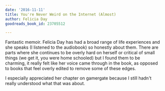 ```yaml
---
date: '2016-11-11'
title: You're Never Weird on the Internet (Almost)
author: Felicia Day
goodreads_book_id: 23705512

---
```

Fantastic memoir. Felicia Day has had a broad range of life experiences and she speaks (I listened to the audiobook) so honestly about them. There are parts where she continues to be overly hard on herself or critical of small things (we get it, you were home schooled) but I found them to be charming, it really felt like her voice came through in the book, as opposed to books that feel overly edited to remove some of these edges.

I especially appreciated her chapter on gamergate because I still hadn't really understood what that was about.

